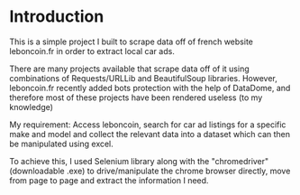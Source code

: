# Introduction

This is a simple project I built to scrape data off of french website leboncoin.fr in order to extract local car ads.

There are many projects available that scrape data off of it using combinations of Requests/URLLib and BeautifulSoup libraries. However, leboncoin.fr recently added bots protection with the help of DataDome, and therefore most of these projects have been rendered useless (to my knowledge)

My requirement: Access leboncoin, search for car ad listings for a specific make and model and collect the relevant data into a dataset which can then be manipulated using excel.

To achieve this, I used Selenium library along with the "chromedriver" (downloadable .exe) to drive/manipulate the chrome browser directly, move from page to page and extract the information I need.
